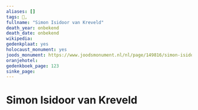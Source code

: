 ```yaml
---
aliases: []
tags: 👤, 
fullname: "Simon Isidoor van Kreveld"
death_year: onbekend
death_date: onbekend
wikipedia:
gedenkplaat: yes
holocaust_monument: yes
joods_monument: https://www.joodsmonument.nl/nl/page/149816/simon-isidoor-van-kreveld
oranjehotel:
gedenkboek_page: 123
sinke_page:
---
```


# Simon Isidoor van Kreveld
